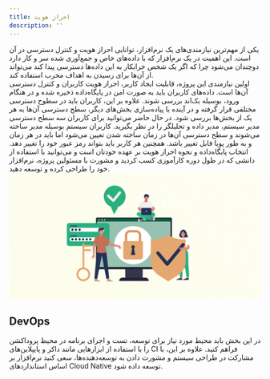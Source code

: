 ```yaml
---
title: احراز هویت
description: ''
---
```

یکی از مهم‌ترین نیازمندی‌های یک نرم‌افزار، توانایی احراز هویت و کنترل دسترسی در آن است. این اهمیت
در یک نرم‌افزار که با داده‌های خاص و جمع‌آوری شده سر و کار دارد دوچندان می‌شود
چرا که اگر یک شخص خرابکار به این داده‌ها دسترسی پیدا کند می‌تواند 
از آن‌ها برای رسیدن به اهداف مخرب استفاده کند.  
اولین نیازمندی این پروژه، قابلیت ایجاد کاربر، احراز هویت کاربران و کنترل دسترسی آن‌ها است.
داده‌های کاربران باید به صورت امن در پایگاه‌داده ذخیره شده و در هنگام ورود، بوسیله
بک‌اند بررسی شوند.
علاوه بر این، کاربران باید در سطوح دسترسی مختلفی قرار گرفته و در آینده با پیاده‌سازی بخش‌های دیگر، سطح دسترسی آن‌ها به هر یک از بخش‌ها بررسی شود.
در حال حاضر می‌توانید برای کاربران سه سطح دسترسی مدیر سیستم، مدیر داده و تحلیلگر را در نظر بگیرید. کاربران سیستم بوسیله مدیر ساخته می‌شوند و سطح دسترسی آن‌ها در زمان ساخته شدن تعیین می‌شود اما باید در هر زمان و به طور پویا قابل تغییر باشد. 
همچنین هر کاربر باید بتواند رمز عبور خود را تغییر دهد.
انتخاب پایگاه‌داده و نحوه احراز هویت بر عهده خودتان است و می‌توانید با استفاده از دانشی که در طول دوره کارآموزی کسب کردید و مشورت با مسئولین پروژه، نرم‌افزار خود را طراحی کرده و توسعه دهید.
![Authentication](./images/Authentication.jpg)
## DevOps
در این بخش باید محیط مورد نیاز برای توسعه، تست و اجرای برنامه در محیط پروداکشن را با استفاده از ابزارهایی مانند داکر و پایپلاین‌های
CI
فراهم کنید. علاوه بر این، با مشارکت در طراحی سیستم و مشورت دادن به توسعه‌دهنده‌ها، سعی کنید 
نرم‌افزار بر اساس استانداردهای
Cloud Native
توسعه داده شود.